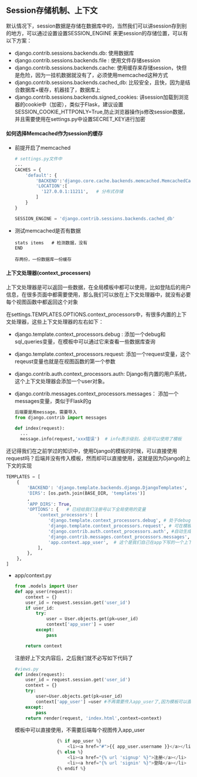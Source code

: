## Session存储机制、上下文



默认情况下，session数据是存储在数据库中的，当然我们可以讲session存到别的地方，可以通过设置设置SESSION_ENGINE 来更session的存储位置，可以有以下方案：

- django.contrib.sessions.backends.db: 使用数据库
- django.contrib.sessions.backends.file : 使用文件存储session
- django.contrib.sessions.backends.cache:  使用缓存来存储session，快但是危险，因为一挂机数据就没有了，必须使用memcached这种方式
- django.contrib.sessions.backends.cached_db: 比较安全，且快，因为是结合数据库+缓存，机器挂了，数据库上
- django.contrib.sessions.backends.signed_cookies: 讲session加载到浏览器的cookie中（加密），类似于Flask，建议设置SESSION_COOKIE_HTTPONLY=True,防止浏览器操作js修改session数据，并且需要使用在settings.py中设置SECRET_KEY进行加密



#### 如何选择Memcached作为session的缓存

- 前提开启了memcached

  ```python
  # settings.py文件中
  ...
  CACHES = {
      'default': {
          'BACKEND':'django.core.cache.backends.memcached.MemcachedCache',
          'LOCATION':[
          	'127.0.0.1:11211',   # 分布式存储
          ]
      }
  }
  
  SESSION_ENGINE = 'django.contrib.sessions.backends.cached_db'
  ```

- 测试memcached是否有数据

  ```
  stats items   # 检测数据，没有
  END
  
  存两份，一份数据库一份缓存
  ```

  

#### 上下文处理器(context_processers)

上下文处理器是可以返回一些数据，在全局模板中都可以使用，比如登陆后的用户信息，在很多页面中都需要使用，那么我们可以放在上下文处理器中，就没有必要每个视图函数中都返回这个对象

在settings.TEMPLATES.OPTIONS.context_processors中，有很多内置的上下文处理器，这些上下文处理器的左右如下：

- django.template.context_processors.debug : 添加一个debug和sql_queries变量，在模板中可以通过它来查看一些数据库查询

- django.template.context_processors.request: 添加一个request变量，这个reqeust变量也就是在视图函数的第一个参数

- django.contrib.auth.context_processors.auth: Django有内置的用户系统，这个上下文处理器会添加一个user对象。

- django.contrib.messages.context_processors.messages： 添加一个messages变量，类似于Flask的g

  ```python
  后端要是用message，需要导入
  from django.contrib import messages
  
  def index(request):
  	...
  	message.info(request,'xxx错误')  # info表示级别，全局可以使用了模板
  ```

  

还记得我们在之前学过的知识中，使用Django的模板的时候，可以直接使用request吗？后端并没有传入模板，然而却可以直接使用，这就是因为Django的上下文的实现

```python
TEMPLATES = [
    {
        'BACKEND': 'django.template.backends.django.DjangoTemplates',
        'DIRS': [os.path.join(BASE_DIR, 'templates')]
        ,
        'APP_DIRS': True,
        'OPTIONS': {   # 已经给我们注册号以下全局使用的变量
            'context_processors': [
                'django.template.context_processors.debug', # 处于debug模式时，返回sql查询代码
                'django.template.context_processors.request', # 可在模板中使用request
                'django.contrib.auth.context_processors.auth', #自动生成user对象
                'django.contrib.messages.context_processors.messages',
                'app.context.app_user',  # 这个是我们自己在app下写的一个上下文内容，用于返回登陆用户的信息
            ],
        },
    },
]
```

- app/context.py

  ```python
  from .models import User
  def app_user(request):
      context = {}
      user_id = request.session.get('user_id')
      if user_id:
          try:
              user = User.objects.get(pk=user_id)
              context['app_user'] = user
          except:
              pass
  
      return context
  ```

  注册好上下文内容后，之后我们就不必写如下代码了

  ```python
  #views.py
  def index(request):
      user_id = request.session.get('user_id')
      context = {}
      try:
          user=User.objects.get(pk=user_id)
          context['app_user'] =user #不再需要传入app_user了,因为模板可以直接调用
      except:
          pass
      return render(request, 'index.html',context=context)  
  ```

  模板中可以直接使用，不需要后端每个视图传入app_user

  ```python
                  {% if app_user %}
                      <li><a href="#">{{ app_user.username }}</a></li>
                  {% else %}
                      <li><a href="{% url 'signup' %}">注册</a></li>
                      <li><a href="{% url 'signin' %}">登陆</a></li>
                  {% endif %}
  ```

  